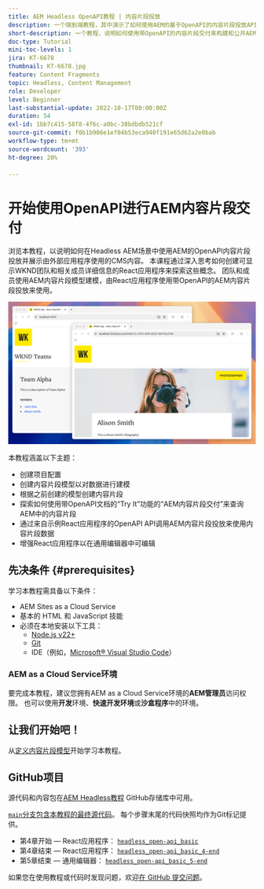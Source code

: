 ```yaml
---
title: AEM Headless OpenAPI教程 | 内容片段投放
description: 一个端到端教程，其中演示了如何使用AEM的基于OpenAPI的内容片段投放API来构建和展示内容。
short-description: 一个教程，说明如何使用带OpenAPI的内容片段交付来构建和公开AEM内容，并在外部应用程序中用于Headless CMS场景。
doc-type: Tutorial
mini-toc-levels: 1
jira: KT-6678
thumbnail: KT-6678.jpg
feature: Content Fragments
topic: Headless, Content Management
role: Developer
level: Beginner
last-substantial-update: 2022-10-17T00:00:00Z
duration: 54
exl-id: 1bb7c415-58f8-4f6c-a0bc-38bdbdb521cf
source-git-commit: f0b1b906e1ef04b53eca940f191e65d62a2e0bab
workflow-type: tm+mt
source-wordcount: '393'
ht-degree: 20%

---
```


# 开始使用OpenAPI进行AEM内容片段交付

浏览本教程，以说明如何在Headless AEM场景中使用AEM的OpenAPI内容片段投放并展示由外部应用程序使用的CMS内容。 本课程通过深入思考如何创建可显示WKND团队和相关成员详细信息的React应用程序来探索这些概念。 团队和成员使用AEM内容片段模型建模，由React应用程序使用带OpenAPI的AEM内容片段投放来使用。

![WKND Teams应用程序](./assets/overview/main.png)

本教程涵盖以下主题：

* 创建项目配置
* 创建内容片段模型以对数据进行建模
* 根据之前创建的模型创建内容片段
* 探索如何使用带OpenAPI文档的“Try It”功能的“AEM内容片段交付”来查询AEM中的内容片段
* 通过来自示例React应用程序的OpenAPI API调用AEM内容片段投放来使用内容片段数据
* 增强React应用程序以在通用编辑器中可编辑

## 先决条件 {#prerequisites}

学习本教程需具备以下条件：

* AEM Sites as a Cloud Service
* 基本的 HTML 和 JavaScript 技能
* 必须在本地安装以下工具：
   * [Node.js v22+](https://nodejs.org/)
   * [Git](https://git-scm.com/)
   * IDE（例如，[Microsoft® Visual Studio Code](https://code.visualstudio.com/)）

### AEM as a Cloud Service环境

要完成本教程，建议您拥有AEM as a Cloud Service环境的&#x200B;**AEM管理员**&#x200B;访问权限。 也可以使用&#x200B;**开发**&#x200B;环境、**快速开发环境**&#x200B;或&#x200B;**沙盒程序**&#x200B;中的环境。

## 让我们开始吧！

从[定义内容片段模型](1-content-fragment-models.md)开始学习本教程。

## GitHub项目

源代码和内容包在[AEM Headless教程](https://github.com/adobe/aem-tutorials) GitHub存储库中可用。

[`main`分支包含本教程的最终源代码](https://github.com/adobe/aem-tutorials/tree/main/headless/open-api/basic)。
每个步骤末尾的代码快照均作为Git标记提供。

* 第4章开始 — React应用程序： [`headless_open-api_basic`](https://github.com/adobe/aem-tutorials/tree/headless_open-api_basic//headless/open-api/basic)
* 第4章结束 — React应用程序： [`headless_open-api_basic_4-end`](https://github.com/adobe/aem-tutorials/tree/headless_open-api_basic_4-end//headless/open-api/basic)
* 第5章结束 — 通用编辑器： [`headless_open-api_basic_5-end`](https://github.com/adobe/aem-tutorials/tree/headless_open-api_basic_5-end//headless/open-api/basic)

如果您在使用教程或代码时发现问题，欢迎[在 GitHub 提交问题](https://github.com/adobe/aem-tutorials/issues)。
